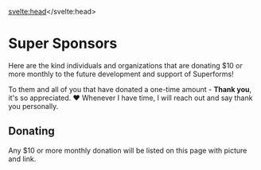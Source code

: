 <script lang="ts">
  import Sponsor from '$lib/sponsoring/Sponsor.svelte'
  import Message from '$lib/sponsoring/Message.svelte'
  import Sponsors from './Sponsors.svelte'
</script>

<Message />

<svelte:head><title>Super Sponsors</title></svelte:head>

# Super Sponsors

Here are the kind individuals and organizations that are donating $10 or more monthly to the future development and support of Superforms!

<Sponsors />

To them and all of you that have donated a one-time amount - **Thank you**, it's so appreciated. ❤️ Whenever I have time, I will reach out and say thank you personally.

## Donating

<Sponsor />

Any $10 or more monthly donation will be listed on this page with picture and link.